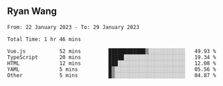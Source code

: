 ## Ryan Wang

<!--START_SECTION:waka-->

```text
From: 22 January 2023 - To: 29 January 2023

Total Time: 1 hr 46 mins

Vue.js           52 mins         ████████████▒░░░░░░░░░░░░   49.93 %
TypeScript       20 mins         █████░░░░░░░░░░░░░░░░░░░░   19.34 %
HTML             12 mins         ███░░░░░░░░░░░░░░░░░░░░░░   12.08 %
YAML             5 mins          █▒░░░░░░░░░░░░░░░░░░░░░░░   05.56 %
Other            5 mins          █▒░░░░░░░░░░░░░░░░░░░░░░░   04.87 %
```

<!--END_SECTION:waka-->
